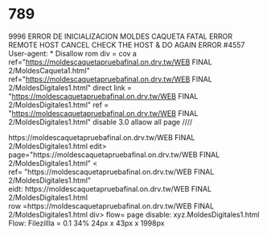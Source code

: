 # 789
9996
ERROR DE INICIALIZACION MOLDES CAQUETA 
FATAL ERROR REMOTE HOST CANCEL 
CHECK THE HOST & DO AGAIN 
ERROR #4557
User-agent: *
Disallow
<HQWERTY>
rom div = cov a
ref="https://moldescaquetapruebafinal.on.drv.tw/WEB FINAL 2/MoldesCaqueta1.html"
ref="https://moldescaquetapruebafinal.on.drv.tw/WEB FINAL 2/MoldesDigitales1.html"
direct link = "https://moldescaquetapruebafinal.on.drv.tw/WEB FINAL 2/MoldesDigitales1.html"
ref = "https://moldescaquetapruebafinal.on.drv.tw/WEB FINAL 2/MoldesDigitales1.html"
disable 3.0
allaow all page
////
<div>
https://moldescaquetapruebafinal.on.drv.tw/WEB FINAL 2/MoldesDigitales1.html
edit> page="https://moldescaquetapruebafinal.on.drv.tw/WEB FINAL 2/MoldesDigitales1.html" <
<div>
ref= "https://moldescaquetapruebafinal.on.drv.tw/WEB FINAL 2/MoldesDigitales1.html"
 <div>
 eidt: https://moldescaquetapruebafinal.on.drv.tw/WEB FINAL 2/MoldesDigitales1.html
 
   <div>
    <div>
row =https://moldescaquetapruebafinal.on.drv.tw/WEB FINAL 2/MoldesDigitales1.html
div> flow= page disable: xyz.MoldesDigitales1.html
<div>
 <div>
  <div>
Flow: Filezillla = 0.1 34% 24px x 43px x 1998px
<end>

